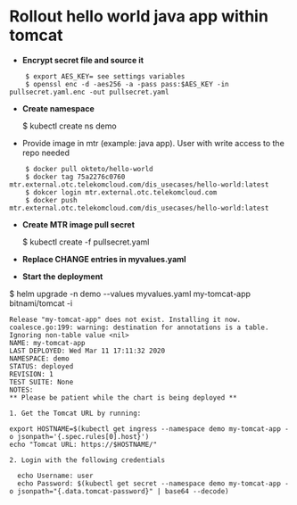 # Rollout hello world java app within tomcat

- **Encrypt  secret file and source it**

```
    $ export AES_KEY= see settings variables
    $ openssl enc -d -aes256 -a -pass pass:$AES_KEY -in pullsecret.yaml.enc -out pullsecret.yaml
```
    
- **Create namespace**

    $ kubectl create ns demo 

- Provide image in mtr (example: java app). User with write access to the repo needed
 
```
    $ docker pull okteto/hello-world
    $ docker tag 75a2276c0760 mtr.external.otc.telekomcloud.com/dis_usecases/hello-world:latest
    $ dokcer login mtr.external.otc.telekomcloud.com
    $ docker push mtr.external.otc.telekomcloud.com/dis_usecases/hello-world:latest
```

- **Create MTR image pull secret**

    $ kubectl create -f pullsecret.yaml

- **Replace CHANGE entries in myvalues.yaml**

- **Start the deployment**

$ helm upgrade -n demo --values myvalues.yaml my-tomcat-app bitnami/tomcat -i

```
Release "my-tomcat-app" does not exist. Installing it now.
coalesce.go:199: warning: destination for annotations is a table. Ignoring non-table value <nil>
NAME: my-tomcat-app
LAST DEPLOYED: Wed Mar 11 17:11:32 2020
NAMESPACE: demo
STATUS: deployed
REVISION: 1
TEST SUITE: None
NOTES:
** Please be patient while the chart is being deployed **

1. Get the Tomcat URL by running:

export HOSTNAME=$(kubectl get ingress --namespace demo my-tomcat-app -o jsonpath='{.spec.rules[0].host}')
echo "Tomcat URL: https://$HOSTNAME/"

2. Login with the following credentials

  echo Username: user
  echo Password: $(kubectl get secret --namespace demo my-tomcat-app -o jsonpath="{.data.tomcat-password}" | base64 --decode)


```
